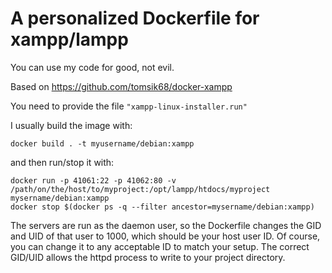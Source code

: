 # A personalized Dockerfile for xampp/lampp

You can use my code for good, not evil.

Based on https://github.com/tomsik68/docker-xampp

You need to provide the file `"xampp-linux-installer.run"`

I usually build the image with:
```
docker build . -t myusername/debian:xampp
```

and then run/stop it with:
```
docker run -p 41061:22 -p 41062:80 -v /path/on/the/host/to/myproject:/opt/lampp/htdocs/myproject mysername/debian:xampp
docker stop $(docker ps -q --filter ancestor=mysername/debian:xampp)
```

The servers are run as the daemon user, so the Dockerfile changes the GID and UID of that user to 1000, which should be your host user ID. Of course, you can change it to any acceptable ID to match your setup. The correct GID/UID allows the httpd process to write to your project directory.